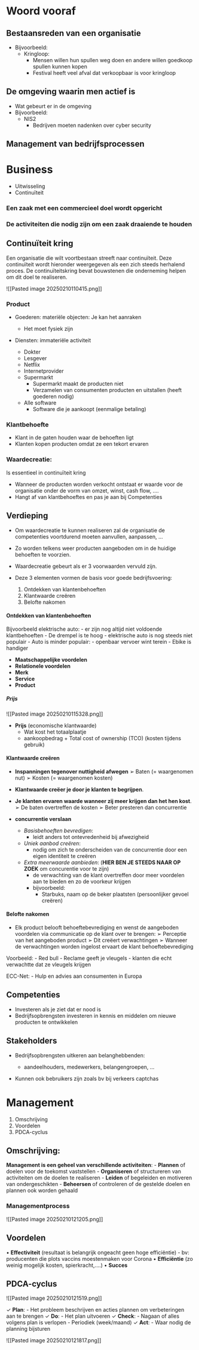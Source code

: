 
# Woord vooraf
## Bestaansreden van een organisatie
- Bijvoorbeeld: 
	- Kringloop:
		- Mensen willen hun spullen weg doen en andere willen goedkoop spullen kunnen kopen
		- Festival heeft veel afval dat verkoopbaar is voor kringloop
## De omgeving waarin men actief is
- Wat gebeurt er in de omgeving
- Bijvoorbeeld:
	- NIS2
		- Bedrijven moeten nadenken over cyber security
## Management van bedrijfsprocessen


# Business

- Uitwisseling
- Continuïteit

### Een zaak met een commercieel doel wordt opgericht
### De activiteiten die nodig zijn om een zaak draaiende te houden

## Continuïteit kring

Een organisatie die wilt voortbestaan streeft naar continuïteit.
Deze continuïteit wordt hieronder weergegeven als een zich
steeds herhalend proces. De continuïteitskring bevat
bouwstenen die onderneming helpen om dit doel te realiseren.

![[Pasted image 20250210110415.png]]

### Product

- Goederen: materiële objecten: Je kan het aanraken
	- Het moet fysiek zijn
	  
- Diensten: immateriële activiteit
	- Dokter
	- Lesgever
	- Netflix
	- Internetprovider
	- Supermarkt
		- Supermarkt maakt de producten niet
		- Verzamelen van consumenten producten en uitstallen (heeft goederen nodig)
	- Alle software
		- Software die je aankoopt (eenmalige betaling)

### Klantbehoefte

- Klant in de gaten houden waar de behoeften ligt
- Klanten kopen producten omdat ze een tekort ervaren

### Waardecreatie:

Is essentieel in continuïteit kring

- Wanneer de producten worden verkocht ontstaat er waarde voor de organisatie onder de vorm van omzet, winst, cash flow, ….
- Hangt af van klantbehoeftes en pas je aan bij Competenties


## Verdieping

- Om waardecreatie te kunnen realiseren zal de organisatie de competenties voortdurend moeten aanvullen, aanpassen, …
- Zo worden telkens weer producten aangeboden om in de huidige behoeften te voorzien.

- Waardecreatie gebeurt als er 3 voorwaarden vervuld zijn.
- Deze 3 elementen vormen de basis voor goede bedrijfsvoering:
	1) Ontdekken van klantenbehoeften
	2) Klantwaarde creëren
	3) Belofte nakomen

#### Ontdekken van klantenbehoeften

Bijvoorbeeld elektrische auto:
	- er zijn nog altijd niet voldoende klantbehoeften
	- De drempel is te hoog
	- elektrische auto is nog steeds niet populair
	- Auto is minder populair:
		- openbaar vervoer wint terein
		- Ebike is handiger


- **Maatschappelijke voordelen**
- **Relationele voordelen**
- **Merk**
- **Service**
- **Product**

##### Prijs

![[Pasted image 20250210115328.png]]

- **Prijs** (economische klantwaarde)
	- Wat kost het totaalplaatje
	- aankoopbedrag + Total cost of ownership (TCO) (kosten tijdens gebruik)


#### Klantwaarde creëren


- **Inspanningen tegenover nuttigheid afwegen**
	➢ Baten (= waargenomen nut)
	➢ Kosten (= waargenomen kosten)


- **Klantwaarde creëer je door je klanten te begrijpen**.
- **Je klanten ervaren waarde wanneer zij meer krijgen dan het hen kost**.
	➢ De baten overtreffen de kosten
	➢ Beter presteren dan concurrentie



- **concurrentie verslaan**
	- *Basisbehoeften bevredigen*: 
		- leidt anders tot ontevredenheid bij afwezigheid
	- *Uniek aanbod creëren*: 
		- nodig om zich te onderscheiden van de concurrentie door een eigen identiteit te creëren
	- *Extra meerwaarde aanbieden*: (**HIER BEN JE STEEDS NAAR OP ZOEK** om concurentie voor te zijn)
		- de verwachting van de klant overtreffen door meer voordelen aan te bieden en zo de voorkeur krijgen
		- bijvoorbeeld:
			- Starbuks, naam op de beker plaatsten (persoonlijker gevoel creëren)

#### Belofte nakomen

- Elk product belooft behoeftebevrediging en wenst de aangeboden voordelen via communicatie op de klant over te brengen:
	➢ Perceptie van het aangeboden product
	➢ Dit creëert verwachtingen
	➢ Wanneer de verwachtingen worden ingelost ervaart de klant behoeftebevrediging

Voorbeeld:
	- Red bull
		- Reclame geeft je vleugels
		- klanten die echt verwachtte dat ze vleugels krijgen

ECC-Net:
	- Hulp en advies aan consumenten in Europa
## Competenties

- Investeren als je ziet dat er nood is
- Bedrijfsopbrengsten investeren in kennis en middelen om nieuwe producten te ontwikkelen

## Stakeholders

- Bedrijfsopbrengsten uitkeren aan belanghebbenden:
	- aandeelhouders, medewerkers, belangengroepen, ...

- Kunnen ook bebruikers zijn zoals bv bij verkeers captchas


# Management

1) Omschrijving
2) Voordelen
3) PDCA-cyclus

## Omschrijving:

**Management is een geheel van verschillende activiteiten**:
	- **Plannen** of doelen voor de toekomst vaststellen
	- **Organiseren** of structureren van activiteiten om de doelen te realiseren
	- **Leiden** of begeleiden en motiveren van ondergeschikten
	- **Beheersen** of controleren of de gestelde doelen en plannen ook worden gehaald

### Managementprocess

![[Pasted image 20250210121205.png]]



## Voordelen

• **Effectiviteit** (resultaat is belangrijk ongeacht geen hoge efficiëntie)
	- bv: producenten die plots vaccins moestenmaken voor Corona
• **Efficiëntie** (zo weinig mogelijk kosten, spierkracht,....)
• **Succes**


## PDCA-cyclus

![[Pasted image 20250210121519.png]]

✓ **Plan**:
	- Het probleem beschrijven en acties plannen om verbeteringen aan te brengen
✓ **Do**:
	- Het plan uitvoeren
✓ **Check**:
	- Nagaan of alles volgens plan is verlopen
	- Periodiek (week/maand)
✓ **Act**:
	- Waar nodig de planning bijsturen


![[Pasted image 20250210121817.png]]